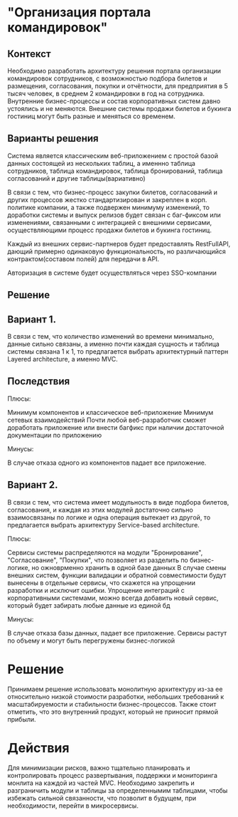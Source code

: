 # "Организация портала командировок"


## Контекст

Необходимо разработать архитектуру решения портала организации командировок сотрудников, с возможностью подбора билетов и размещения,
согласования, покупки и отчётности, для предприятия в 5 тысяч человек, в среднем 2 командировки в год
на сотрудника. Внутренние бизнес-процессы и состав корпоративных систем давно устоялись и не меняются.
Внешние системы продажи билетов и букинга гостиниц могут быть разные и меняться со временем.

## Варианты решения



Система является классическим веб-приложением с простой базой данных состоящей из нескольких таблиц, а именнно таблица сотрудников, 
таблица командировок, таблица бронирований, таблица согласований и другие таблицы(вариативно) 

В связи с тем, что бизнес-процесс закупки билетов, согласований и других процессов жестко стандартизирован и закреплен в корп. политике компании, а также подвержен минимуму изменений, то доработки системы и выпуск релизов будет связан с баг-фиксом или изменениями, связанными с интеграцией с внешними сервисами,
осуществляющими процесс продажи билетов и букинга гостиниц.


Каждый из внешних сервис-партнеров будет предоставлять RestFullAPI, дающий примерно одинаковую функциональность, но различающийся контрактом(составом полей) для передачи в API.

Авторизация в системе будет осуществляться через SSO-компании


## Решение


## Вариант 1.
В связи с тем, что количество изменений во времени минимально, данные сильно связаны, а именно почти каждая сущность и таблица системы связана 1 к 1, то предлагается выбрать архитектурный паттерн
Layered architecture, а именно MVC.


## Последствия

Плюсы:

Минимум компонентов и классическое веб-приложение
Минимум сетевых взаимодействий
Почти любой веб-разработчик сможет доработать приложение или внести багфикс при наличии достаточной документации по приложению


Минусы:

В случае отказа одного из компонентов падает все приложение.



## Вариант 2.

В связи c тем, что система имеет модульность в виде подбора билетов, согласования, и каждая из этих модулей достаточно сильно взаимосвязаны по логике и одна операция вытекает из другой, то предлагается выбрать 
архитектуру Service-based architecture. 

Плюсы:

Сервисы системы распределяются на модули "Бронирование", "Согласование", "Покупки", что позволяет из разделить по бизнес-логике, но ожноврменно хранить в одной базе данных
В случае смены внешних систем, функции валидации и обратной совместимости будут вынесены в отдельные  сервисы, что скажется на упрощении разработки и исключит ошибки.
Упрощение интеграций с корпоративными системами, можно всегда добавить новый сервис, который будет забирать любые данные из единой бд

Минусы:

В случае отказа базы данных, падает все приложение.
Сервисы растут по объему и могут быть перегружены бизнес-логикой

# Решение
Принимаем решение использовать монолитную архитектуру из-за ее относительно низкой стоимости разработки, небольших требований к масштабируемости и стабильности бизнес-процессов. Также стоит отметить, что это внутренний продукт, который не приносит прямой прибыли.

# Действия
Для минимизации рисков, важно тщательно планировать и контролировать процесс развертывания, поддержки и мониторинга монлита на каждой из частей MVC. Необходимо закрепить и разграничить модули и таблицы за определеннымим таблицами, чтобы избежать сильной связанности, что позволит в будущем, при необходимости, перейти в микросервисы.